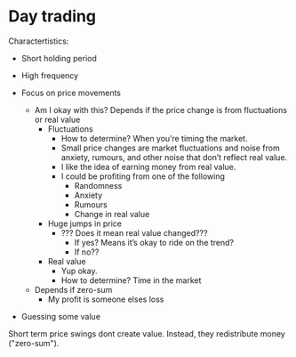 # Day trading

Charactertistics:
* Short holding period
* High frequency
* Focus on price movements

    * Am I okay with this? Depends if the price change is from fluctuations or real value
        * Fluctuations
            * How to determine? When you’re timing the market. 
            * Small price changes are market fluctuations and noise from anxiety, rumours, and other noise that don’t reflect real value.
            * I like the idea of earning money from real value.
            * I could be profiting from one of the following
                * Randomness
                * Anxiety
                * Rumours
                * Change in real value
        * Huge jumps in price
            * ??? Does it mean real value changed??? 
                * If yes? Means it’s okay to ride on the trend?
                * If no?? 
        * Real value
            * Yup okay. 
            * How to determine? Time in the market
    * Depends if zero-sum
        * My profit is someone elses loss
* Guessing some value



Short term price swings dont create value. Instead, they redistribute money ("zero-sum"). 
